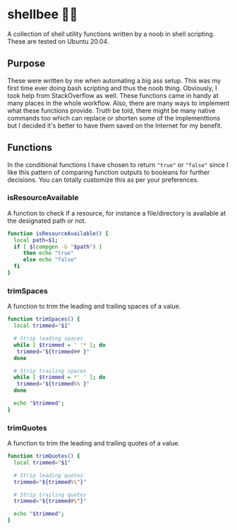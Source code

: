 # shellbee 🐚🐝
A collection of shell utility functions written by a noob in shell scripting. These are tested on Ubuntu 20.04. 

## Purpose
These were written by me when automating a big ass setup. This was my first time ever doing bash scripting and thus the noob thing. Obviously, I took help from StackOverflow as well. These functions came in handy at many places in the whole workflow. Also, there are many ways to implement what these functions provide. Truth be told, there might be many native commands too which can replace or shorten some of the implementtions but I decided it's better to have them saved on the Internet for my benefit. 

## Functions
In the conditional functions I have chosen to return `"true"` or `"false"` since I like this pattern of comparing function outputs to booleans for further decisions. You can totally customize this as per your preferences.

### isResourceAvailable
A function to check if a resource, for instance a file/directory is available at the designated path or not.

```sh
function isResourceAvailable() {
  local path=$1;
  if [ $(compgen -G "$path") ]
     then echo "true"
     else echo "false"
  fi
}
```

### trimSpaces
A function to trim the leading and trailing spaces of a value.

```sh
function trimSpaces() {
  local trimmed="$1"

  # Strip leading spaces
  while [ $trimmed = ' '* ]; do
   trimmed="${trimmed## }"
  done

  # Strip trailing spaces
  while [ $trimmed = *' ' ]; do
   trimmed="${trimmed%% }"
  done

  echo "$trimmed";
}
```

### trimQuotes
A function to trim the leading and trailing quotes of a value.

```sh
function trimQuotes() {
  local trimmed="$1"

  # Strip leading quotes
  trimmed="${trimmed%\"}"

  # Strip trailing quotes
  trimmed="${trimmed#\"}"

  echo "$trimmed";
}
```
